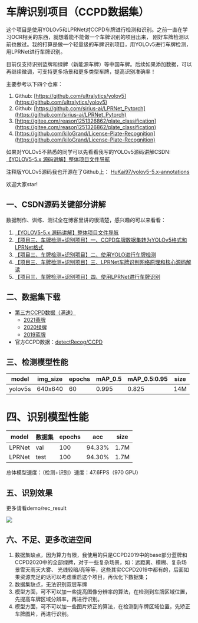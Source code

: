 # 车牌识别项目（CCPD数据集）

这个项目是使用YOLOv5和LPRNet对CCPD车牌进行检测和识别。之前一直在学习OCR相关的东西，就想着能不能做一个车牌识别的项目出来，
刚好车牌检测以前也做过。我的打算是做一个轻量级的车牌识别项目，用YOLOv5进行车牌检测，用LPRNet进行车牌识别。

目前仅支持识别蓝牌和绿牌（新能源车牌）等中国车牌。后续如果添加数据，可以再继续微调，可支持更多场景和更多类型车牌，提高识别准确率！


主要参考以下四个仓库：

1. Github: [https://github.com/ultralytics/yolov5](https://github.com/ultralytics/yolov5)
2. Github: [https://github.com/sirius-ai/LPRNet_Pytorch](https://github.com/sirius-ai/LPRNet_Pytorch)
3. [https://gitee.com/reason1251326862/plate_classification](https://gitee.com/reason1251326862/plate_classification)
4. [https://github.com/kiloGrand/License-Plate-Recognition](https://github.com/kiloGrand/License-Plate-Recognition)

如果对YOLOv5不熟悉的同学可以先看看我写的YOLOv5源码讲解CSDN:
[【YOLOV5-5.x 源码讲解】整体项目文件导航](https://blog.csdn.net/qq_38253797/article/details/119043919)

注释版YOLOv5源码我也开源在了Github上：
[HuKai97/yolov5-5.x-annotations](https://github.com/HuKai97/yolov5-5.x-annotations)

欢迎大家star!


## 一、CSDN源码关键部分讲解
数据制作、训练、测试全在博客里讲的很清楚，感兴趣的可以来看看：
1. [【YOLOV5-5.x 源码讲解】整体项目文件导航](https://blog.csdn.net/qq_38253797/article/details/119043919)      
2. [【项目三、车牌检测+识别项目】一、CCPD车牌数据集转为YOLOv5格式和LPRNet格式](https://blog.csdn.net/qq_38253797/article/details/125042833)         
3. [【项目三、车牌检测+识别项目】二、使用YOLO进行车牌检测](https://blog.csdn.net/qq_38253797/article/details/125027825)  
4. [【项目三、车牌检测+识别项目】三、LPRNet车牌识别网络原理和核心源码解读](https://blog.csdn.net/qq_38253797/article/details/125054464)  
5. [【项目三、车牌检测+识别项目】四、使用LPRNet进行车牌识别](https://blog.csdn.net/qq_38253797/article/details/125019442)  


## 二、数据集下载
- [第三方CCPD数据（满速）](https://github.com/detectRecog/CCPD)
   - [2021黄牌](https://aistudio.baidu.com/datasetdetail/101671)
   - [2020绿牌](https://aistudio.baidu.com/datasetdetail/101595)
   - [2019蓝牌](https://aistudio.baidu.com/datasetdetail/101613)
- 官方CCPD数据：[detectRecog/CCPD](https://github.com/detectRecog/CCPD) 


## 三、检测模型性能
model|img_size|epochs|mAP_0.5|mAP_0.5:0.95|size
------ | -----| -----| -----| -----| -----
yolov5s| 640x640| 60 |   0.995|0.825| 14M

# 四、识别模型性能
model     | 数据集| epochs| acc    |size
-------- | -----| -----|--------| -----
LPRNet| val | 100 | 94.33% | 1.7M
LPRNet| test | 100 | 94.30% | 1.7M

总体模型速度：（检测+识别）速度：47.6FPS（970 GPU）


## 五、识别效果
更多请看demo/rec_result

![](demo/rec_result/003748802682-91_84-220&469_341&511-328&514_224&510_224&471_328&475-10_2_5_22_31_31_27-103-12.jpg)

## 六、不足、更多改进空间
1. 数据集缺点，因为算力有限，我使用的只是CCPD2019中的base部分蓝牌和CCPD2020中的全部绿牌，对于一些复杂场景，如：远距离、模糊、复杂场景雪天雨天大雾、
   光线较暗/亮等等，这些其实CCPD2019中都有的，后面如果资源充足的话可以考虑重启这个项目，再优化下数据集；
2. 数据集缺点，无法识别双层车牌
3. 模型方面，可不可以加一些提高图像分辨率的算法，在检测到车牌区域位置，先提高车牌区域分辨率，再进行识别。
4. 模型方面，可不可以加一些图片矫正的算法，在检测到车牌区域位置，先矫正车牌图片，再进行识别。

